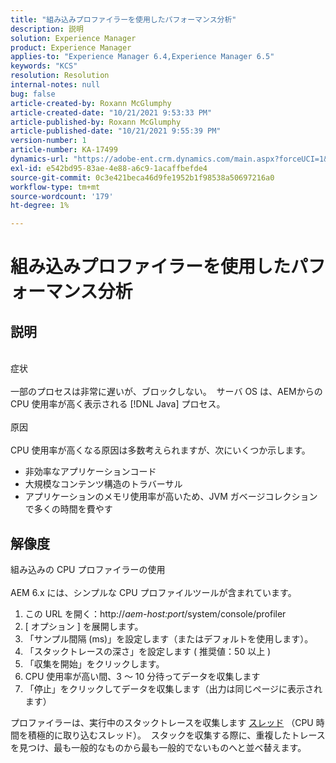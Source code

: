 ```yaml
---
title: "組み込みプロファイラーを使用したパフォーマンス分析"
description: 説明
solution: Experience Manager
product: Experience Manager
applies-to: "Experience Manager 6.4,Experience Manager 6.5"
keywords: "KCS"
resolution: Resolution
internal-notes: null
bug: false
article-created-by: Roxann McGlumphy
article-created-date: "10/21/2021 9:53:33 PM"
article-published-by: Roxann McGlumphy
article-published-date: "10/21/2021 9:55:39 PM"
version-number: 1
article-number: KA-17499
dynamics-url: "https://adobe-ent.crm.dynamics.com/main.aspx?forceUCI=1&pagetype=entityrecord&etn=knowledgearticle&id=05e3864f-b932-ec11-b6e5-000d3a5ba97a"
exl-id: e542bd95-83ae-4e88-a6c9-1acaffbefde4
source-git-commit: 0c3e421beca46d9fe1952b1f98538a50697216a0
workflow-type: tm+mt
source-wordcount: '179'
ht-degree: 1%

---
```


# 組み込みプロファイラーを使用したパフォーマンス分析

## 説明

<br>症状<br><br>
一部のプロセスは非常に遅いが、ブロックしない。  サーバ OS は、AEMからの CPU 使用率が高く表示される [!DNL Java] プロセス。
<br><br>原因<br><br>
CPU 使用率が高くなる原因は多数考えられますが、次にいくつか示します。

- 非効率なアプリケーションコード
- 大規模なコンテンツ構造のトラバーサル
- アプリケーションのメモリ使用率が高いため、JVM ガベージコレクションで多くの時間を費やす



## 解像度

組み込みの CPU プロファイラーの使用<br><br>
AEM 6.x には、シンプルな CPU プロファイルツールが含まれています。

1. この URL を開く：http://*aem-host:port*/system/console/profiler
2. [ オプション ] を展開します。
3. 「サンプル間隔 (ms)」を設定します（またはデフォルトを使用します）。
4. 「スタックトレースの深さ」を設定します ( 推奨値：50 以上 )
5. 「収集を開始」をクリックします。
6. CPU 使用率が高い間、3 ～ 10 分待ってデータを収集します
7. 「停止」をクリックしてデータを収集します（出力は同じページに表示されます）


プロファイラーは、実行中のスタックトレースを収集します [スレッド](https://docs.oracle.com/javase/tutorial/essential/concurrency/threads.html) （CPU 時間を積極的に取り込むスレッド）。  スタックを収集する際に、重複したトレースを見つけ、最も一般的なものから最も一般的でないものへと並べ替えます。
